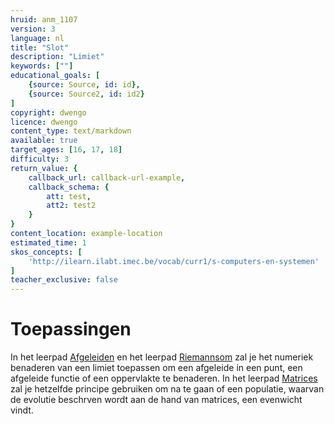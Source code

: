 ```yaml
---
hruid: anm_1107
version: 3
language: nl
title: "Slot"
description: "Limiet"
keywords: [""]
educational_goals: [
    {source: Source, id: id}, 
    {source: Source2, id: id2}
]
copyright: dwengo
licence: dwengo
content_type: text/markdown
available: true
target_ages: [16, 17, 18]
difficulty: 3
return_value: {
    callback_url: callback-url-example,
    callback_schema: {
        att: test,
        att2: test2
    }
}
content_location: example-location
estimated_time: 1
skos_concepts: [
    'http://ilearn.ilabt.imec.be/vocab/curr1/s-computers-en-systemen'
]
teacher_exclusive: false
---
```


# Toepassingen

In het leerpad [Afgeleiden](https://dwengo.org/learning-path.html?hruid=anm15&language=nl&te=true&source_page=%2Falgorithms%2F&source_title=%20Algoritmes#anm_1500;nl;3) en het leerpad [Riemannsom](https://dwengo.org/learning-path.html?hruid=anm14&language=nl&te=true&source_page=%2Falgorithms%2F&source_title=%20Algoritmes#anm_1400;nl;3) zal je het numeriek benaderen van een limiet toepassen om een afgeleide in een punt, een afgeleide functie of een oppervlakte te benaderen.
In het leerpad [Matrices](https://dwengo.org/learning-path.html?hruid=anm16&language=nl&te=true&source_page=%2Falgorithms%2F&source_title=%20Algoritmes#anm_1600;nl;3) zal je hetzelfde principe gebruiken om na te gaan of een populatie, waarvan de evolutie beschrven wordt aan de hand van matrices, een evenwicht vindt. 


